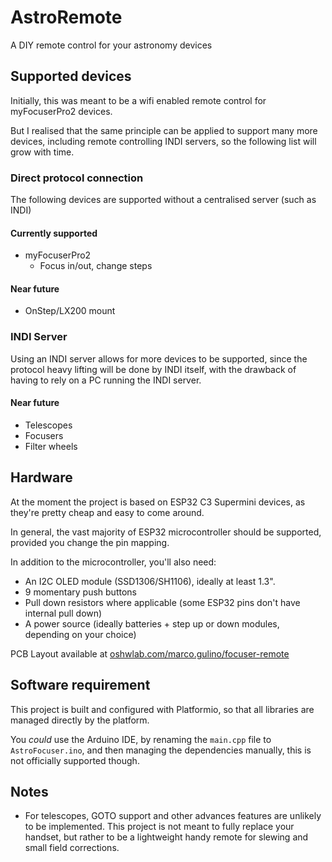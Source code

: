 # AstroRemote

A DIY remote control for your astronomy devices


## Supported devices

Initially, this was meant to be a wifi enabled remote control for myFocuserPro2 devices.

But I realised that the same principle can be applied to support many more devices, including remote controlling INDI servers, so the following list will grow with time.

### Direct protocol connection

The following devices are supported without a centralised server (such as INDI)

#### Currently supported

 - myFocuserPro2
    - Focus in/out, change steps


#### Near future

 - OnStep/LX200 mount

### INDI Server

Using an INDI server allows for more devices to be supported, since the protocol heavy lifting will be done by INDI itself, with the drawback of having to rely on a PC running the INDI server.

#### Near future

 - Telescopes
 - Focusers
 - Filter wheels


## Hardware

At the moment the project is based on ESP32 C3 Supermini devices, as they're pretty cheap and easy to come around.

In general, the vast majority of ESP32 microcontroller should be supported, provided you change the pin mapping.

In addition to the microcontroller, you'll also need:

 - An I2C OLED module (SSD1306/SH1106), ideally at least 1.3".
 - 9 momentary push buttons
 - Pull down resistors where applicable (some ESP32 pins don't have internal pull down)
 - A power source (ideally batteries + step up or down modules, depending on your choice)

PCB Layout available at [oshwlab.com/marco.gulino/focuser-remote](https://oshwlab.com/marco.gulino/focuser-remote)

## Software requirement

This project is built and configured with Platformio, so that all libraries are managed directly by the platform.

You _could_ use the Arduino IDE, by renaming the `main.cpp` file to `AstroFocuser.ino`, and then managing the dependencies manually, this is not officially supported though.

## Notes

 - For telescopes, GOTO support and other advances features are unlikely to be implemented. This project is not meant to fully replace your handset, but rather to be a lightweight handy remote for slewing and small field corrections.